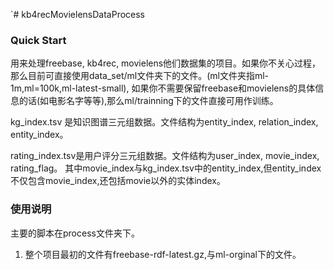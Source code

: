 `# kb4recMovielensDataProcess

### Quick Start
用来处理freebase, kb4rec, movielens他们数据集的项目。如果你不关心过程，
那么目前可直接使用data_set/ml文件夹下的文件。(ml文件夹指ml-1m,ml=100k,ml-latest-small),
如果你不需要保留freebase和movielens的具体信息的话(如电影名字等等),那么ml/trainning下的文件直接可用作训练。

kg_index.tsv 是知识图谱三元组数据。文件结构为entity_index, relation_index, entity_index。

rating_index.tsv是用户评分三元组数据。文件结构为user_index, movie_index, rating_flag。
其中movie_index与kg_index.tsv中的entity_index,但entity_index不仅包含movie_index,还包括movie以外的实体index。



### 使用说明
主要的脚本在process文件夹下。

1. 整个项目最初的文件有freebase-rdf-latest.gz,与ml-orginal下的文件。


